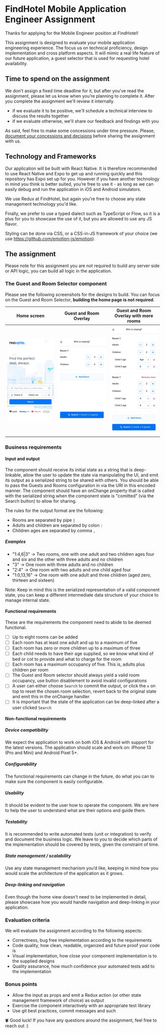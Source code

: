 # FindHotel Mobile Application Engineer Assignment

Thanks for applying for the Mobile Engineer position at FindHotel!

This assignment is designed to evaluate your mobile application engineering experience. The focus us on technical proficiency, design implementation and cross platform aspects. It will mimic a real life feature of our future application, a guest selector that is used for requesting hotel availability.

## Time to spend on the assignment

We don't assign a fixed time deadline for it, but after you’ve read the assignment, please let us know when you’re planning to complete it. After you complete the assignment we'll review it internally.

- if we evaluate it to be positive, we'll schedule a technical interview to discuss the results together
- if we evaluate otherwise, we'll share our feedback and findings with you

As said, feel free to make some concessions under time pressure. Please, [document your concessions and decisions](DOCUMENTATION.md) before sharing the assignment with us.

## Technology and Frameworks

Our application will be built with React Native. It is therefore recommended to use React Native and Expo to get up and running quickly and this repository has Expo set up for you. However if you have another technology in mind you think is better suited, you’re free to use it - as long as we can easily debug and run the application in iOS and Android simulators.

We use Redux at FindHotel, but again you're free to choose any state management technology you'd like.

Finally, we prefer to use a typed dialect such as TypeScript or Flow, so it is a plus for you to showcase the use of it, but you are allowed to use any JS flavor.

Styling can be done via CSS, or a CSS-in-JS framework of your choice (we use <https://github.com/emotion-js/emotion>).

## The assignment

Please note for this assignment you are not required to build any server side or API logic, you can build all logic in the application.

### The Guest and Room Selector component

Please see the following screenshots for the designs to build. You can focus on the Guest and Room Selector, **building the home page is not required**.

| Home screen                     | Guest and Room Overlay                                                      | Guest and Room Overlay with more rooms                                                                         |
| ------------------------------- | --------------------------------------------------------------------------- | -------------------------------------------------------------------------------------------------------------- |
| ![Home](Home.jpg "Home screen") | ![Guest and Room Overlay](GuestPicker-Default.jpg "Guest and Room Overlay") | ![Guest and Room Overlay with more rooms](GuestPicker-More-Rooms.jpg "Guest and Room Overlay with more rooms") |

### Business requirements

#### Input and output

The component should receive its initial state as a string that is deep-linkable, allow the user to update the state via manipulating the UI, and emit its output as a serialized string to be shared with others. You should be able to pass the Guests and Rooms configuration in via the URI in this encoded manner. The component should have an onChange property that is called with the serialized string when the component state is "comitted" (via the Search button) to allow for sharing.

The rules for the output format are the following:

- Rooms are separated by pipe `|`
- Adults and children are separated by colon `:`
- Children ages are separated by comma `,`

##### Examples

- "1:4,6|3" → Two rooms, one with one adult and two children ages four and six and the other with three adults and no children
- "3" → One room with three adults and no children
- "2:4" → One room with two adults and one child aged four
- "1:0,13,16" → One room with one adult and three children (aged zero, thirteen and sixteen)

Note: Keep in mind this is the serialized representation of a valid component state, you can keep a different intermediate data structure of your choice to manage internal state.

#### Functional requirements

These are the requirements the component need to abide to be deemed functional.

- [ ] Up to eight rooms can be added
- [ ] Each room has at least one adult and up to a maximum of five
- [ ] Each room has zero or more children up to a maximum of three
- [ ] Each child needs to have their age supplied, so we know what kind of bed or cot to provide and what to charge for the room
- [ ] Each room has a maximum occupancy of five. This is, adults plus children per room
- [ ] The Guest and Room selector should always yield a valid room occupancy, use button disablement to avoid invalid configurations
- [ ] A user can either choose `Search` to commit the output, or click the `x` on top to reset the chosen room selection, revert back to the original state and emit this in the onChange handler
- [ ] It is important that the state of the application can be deep-linked after a user clicked `Search`

#### Non-functional requirements

##### Device compatibility

We expect the application to work on both iOS & Android with support for the latest versions.
The application should scale and work on: iPhone 13 (Pro and Mini) and Android Pixel 5+.

##### Configurability

The functional requirements can change in the future, do what you can to make sure the component is easily configurable.

##### Usability

It should be evident to the user how to operate the component. We are here to help the user to understand what are their options and guide them.

##### Testability

It is recommended to write automated tests (unit or integration) to verify and document the business logic.
We leave to you to decide which parts of the implementation should be covered by tests, given the constraint of time.

##### State management / scalability

Use any state management mechanism you’d like, keeping in mind how you would scale the architecture of the application as it grows.

##### Deep-linking and navigation

Even though the home view doesn't need to be implemented in detail, please showcase how you would handle navigation and deep-linking in your application.

### Evaluation criteria

We will evaluate the assignment according to the following aspects:

- Correctness, bug free implementation according to the requirements
- Code quality, how clean, readable, organized and future proof your code is
- Visual implementation, how close your component implementation is to the supplied designs
- Quality assurance, how much confidence your automated tests add to the implementation

### Bonus points

- Allow the input as props and emit a Redux action (or other state management framework of choice) as output
- Exercise the component interactively with an appropriate test library
- Use git best practices, commit messages and such

🍀 Good luck! If you have any questions around the assignment, feel free to reach out :)
